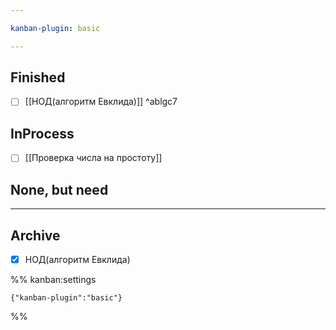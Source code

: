 ```yaml
---

kanban-plugin: basic

---
```


## Finished

- [ ] [[НОД(алгоритм Евклида)]] ^ablgc7


## InProcess

- [ ] [[Проверка числа на простоту]]


## None, but need



***

## Archive

- [x] НОД(алгоритм Евклида)

%% kanban:settings
```
{"kanban-plugin":"basic"}
```
%%